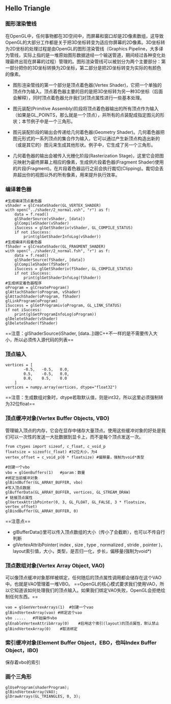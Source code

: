 ## Hello Triangle

### 图形渲染管线
在OpenGL中，任何事物都在3D空间中，而屏幕和窗口却是2D像素数组，这导致OpenGL的大部分工作都是关于把3D坐标转变为适应你屏幕的2D像素。3D坐标转为2D坐标的处理过程是由OpenGL的图形渲染管线（Graphics Pipeline，大多译为管线，实际上指的是一堆原始图形数据途经一个输送管道，期间经过各种变化处理最终出现在屏幕的过程）管理的。图形渲染管线可以被划分为两个主要部分：第一部分把你的3D坐标转换为2D坐标，第二部分是把2D坐标转变为实际的有颜色的像素。

- 图形渲染管线的第一个部分是顶点着色器(Vertex Shader)，它把一个单独的顶点作为输入。顶点着色器主要的目的是把3D坐标转为另一种3D坐标（后面会解释），同时顶点着色器允许我们对顶点属性进行一些基本处理。

- 图元装配(Primitive Assembly)阶段将顶点着色器输出的所有顶点作为输入（如果是GL_POINTS，那么就是一个顶点），并所有的点装配成指定图元的形状；本节例子中是一个三角形。

- 图元装配阶段的输出会传递给几何着色器(Geometry Shader)。几何着色器把图元形式的一系列顶点的集合作为输入，它可以通过产生新顶点构造出新的（或是其它的）图元来生成其他形状。例子中，它生成了另一个三角形。

- 几何着色器的输出会被传入光栅化阶段(Rasterization Stage)，这里它会把图元映射为最终屏幕上相应的像素，生成供片段着色器(Fragment Shader)使用的片段(Fragment)。在片段着色器运行之前会执行裁切(Clipping)。裁切会丢弃超出你的视图以外的所有像素，用来提升执行效率。

### 编译着色器

```
#生成编译顶点着色器
vShader = glCreateShader(GL_VERTEX_SHADER)
with open("../shader/2_normal.vsh", "r") as f:
	data = f.read()
	glShaderSource(vShader, [data])
	glCompileShader(vShader)
	iSuccess = glGetShaderiv(vShader, GL_COMPILE_STATUS)
	if not iSuccess:
		print(glGetShaderInfoLog(vShader))
#生成编译片段着色器
fShader = glCreateShader(GL_FRAGMENT_SHADER)
with open("../shader/2_normal.fsh", "r") as f:
	data = f.read()
	glShaderSource(fShader, [data])
	glCompileShader(fShader)
	iSuccess = glGetShaderiv(fShader, GL_COMPILE_STATUS)
	if not iSuccess:
		print(glGetShaderInfoLog(fShader))
#生成绑定着色器程序
oProgram = glCreateProgram()
glAttachShader(oProgram, vShader)
glAttachShader(oProgram, fShader)
glLinkProgram(oProgram)
iSuccess = glGetProgramiv(oProgram, GL_LINK_STATUS)
if not iSuccess:
	print(glGetProgramInfoLog(oProgram))
glDeleteShader(vShader)
glDeleteShader(fShader)
```
==注意：glShaderSource(iShader, [data..])跟C++不一样的是不需要传入大小，所以必须传入源代码的列表==

### 顶点输入
```
vertices = [
		-0.5,   -0.5,   0.0,
		0.5,    -0.5,   0.0,
		0.0,    0.5,    0.0
	]
vertices = numpy.array(vertices, dtype="float32")
```
==注意：生成数组对象时，dtype若取默认值，则是int32，所以这里必须强制转为32位float==

### 顶点缓冲对象(Vertex Buffer Objects, VBO)
管理输入顶点的内存，它会在显存中储存大量顶点。使用这些缓冲对象的好处是我们可以一次性的发送一大批数据到显卡上，而不是每个顶点发送一次。

```
from ctypes import sizeof, c_float, c_void_p
floatsize = sizeof(c_float) #32位大小，为4
vertex_offset = c_void_p(0 * floatsize) #偏移量，强制为void*类型

#创建一个vbo
vbo = glGenBuffers(1)   #param：数量
#绑定当前缓冲对象
glBindBuffer(GL_ARRAY_BUFFER, vbo)
#写入顶点数据
glBufferData(GL_ARRAY_BUFFER, vertices, GL_STREAM_DRAW) 
# 链接顶点属性
glVertexAttribPointer(0, 3, GL_FLOAT, GL_FALSE, 3 * floatsize, vertex_offset)
glBindBuffer(GL_ARRAY_BUFFER, 0)
```
==注意点==
- glBufferData()里可以传入顶点数组的大小（传小了会截断），也可以不传自行判断
- glVertexAttribPointer( index , size , type , normalized , stride , pointer )，layout索引值，大小，类型，是否归一化，步长，偏移量(强制为void*)

### 顶点数组对象(Vertex Array Object, VAO)
可以像顶点缓冲对象那样被绑定，任何随后的顶点属性调用都会储存在这个VAO中。也就是VAO管理着一堆VBO。
==OpenGL的核心模式要求我们使用VAO，所以它知道该如何处理我们的顶点输入。如果我们绑定VAO失败，OpenGL会拒绝绘制任何东西。==

```
vao = glGenVertexArrays(1)  #创建一个vao
glBindVertexArray(vao) #绑定这个vao
vbo .....   #开始操作vbo
glEnableVertexAttribArray(0)    #启用这个索引(layout)的顶点属性，默认禁止
glBindVertexArray(0)    #取消绑定
```

### 索引缓冲对象(Element Buffer Object，EBO，也叫Index Buffer Object，IBO)
保存着vbo的索引

### 画个三角形

```
glUseProgram(shaderProgram);
glBindVertexArray(VAO);
glDrawArrays(GL_TRIANGLES, 0, 3);
```
